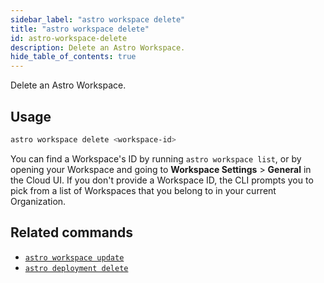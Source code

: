 ```yaml
---
sidebar_label: "astro workspace delete"
title: "astro workspace delete"
id: astro-workspace-delete
description: Delete an Astro Workspace.
hide_table_of_contents: true
---
```


Delete an Astro Workspace. 

## Usage

```sh
astro workspace delete <workspace-id>
```

You can find a Workspace's ID by running `astro workspace list`, or by opening your Workspace and going to **Workspace Settings** > **General** in the Cloud UI. If you don't provide a Workspace ID, the CLI prompts you to pick from a list of Workspaces that you belong to in your current Organization. 

## Related commands

- [`astro workspace update`](cli/astro-workspace-update.md)
- [`astro deployment delete`](cli/astro-deployment-delete.md)
